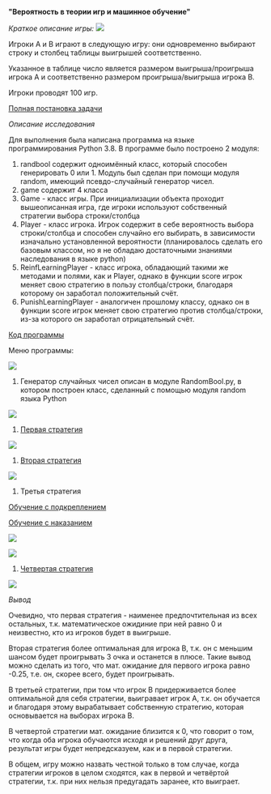 **&quot;Вероятность в теории игр и машинное обучение&quot;**

_Краткое описание игры:_ ![](RackMultipart20210619-4-1m8wufn_html_9da21f962c2bc4eb.png)

Игроки A и B играют в следующую игру: они одновременно выбирают строку и столбец таблицы выигрышей соответственно.

Указанное в таблице число является размером выигрыша/проигрыша игрока A и соответственно размером проигрыша/выигрыша игрока B.

Игроки проводят 100 игр.

[Полная постановка задачи](https://docs.google.com/document/d/12KgcBxp2nowimJlgqwT1E5rCzpHe2dnwELoGraQKqOI/edit)

_Описание исследования_

Для выполнения была написана программа на языке программирования Python 3.8. В программе было построено 2 модуля:

1. randbool содержит одноимённый класс, который способен генерировать 0 или 1. Модуль был сделан при помощи модуля random, имеющий псевдо-случайный генератор чисел.
2. game содержит 4 класса
  1. Game - класс игры. При инициализации объекта проходит вышеописанная игра, где игроки используют собственный стратегии выбора строки/столбца
  2. Player - класс игрока. Игрок содержит в себе вероятность выбора строки/столбца и способен случайно его выбирать, в зависимости изначально установленной вероятности (планировалось сделать его базовым классом, но я не обладаю достаточными знаниями наследования в языке python)
  3. ReinfLearningPlayer - класс игрока, обладающий такими же методами и полями, как и Player, однако в функции score игрок меняет свою стратегию в пользу столбца/строки, благодаря которому он заработал положительный счёт.
  4. PunishLearningPlayer - аналогичен прошлому классу, однако он в функции score игрок меняет свою стратегию против столбца/строки, из-за которого он заработал отрицательный счёт.

[Код программы](https://github.com/Dusty305/Probabilities-in-game-theory-and-machine-learning)

Меню программы:

![](RackMultipart20210619-4-1m8wufn_html_9adbc569f5957c54.png)

1. Генератор случайных чисел описан в модуле RandomBool.py, в котором построен класс, сделанный с помощью модуля random языка Python

![](RackMultipart20210619-4-1m8wufn_html_d015cd2043bf0aae.png)

1. [Первая стратегия](https://docs.google.com/spreadsheets/d/1XtfBDYEhrvmQmBtkh7tIcPcBEiNNcj30LN-OfiznrFo/edit?usp=sharing)

![](RackMultipart20210619-4-1m8wufn_html_687d78edeaabb733.png)

1. [Вторая стратегия](https://docs.google.com/spreadsheets/d/1xQtPBVv9rMxM2cpiIe2Iya52Xw8Qx5LHrQ-SULccYE4/edit?usp=sharing)

![](RackMultipart20210619-4-1m8wufn_html_107dcdfbb7eb7ed2.png)

1. Третья стратегия

[Обучение с подкреплением](https://docs.google.com/spreadsheets/d/1LzSFuquX5xPqqSf9c_YKtZxh6ovOZwNOrgcVxsF_t0k/edit?usp=sharing)

[Обучение с наказанием](https://docs.google.com/spreadsheets/d/11B3Jkjf_7M58zOE8BjnxIK8OXo_h6b43rtrzTiuQAYM/edit?usp=sharing)

![](RackMultipart20210619-4-1m8wufn_html_eb3ad83d76e173b5.png)

![](RackMultipart20210619-4-1m8wufn_html_180beb55fdfce4a8.png)

1. [Четвертая стратегия](https://docs.google.com/spreadsheets/d/1QKPXZ1Th5-uWPKB0o6qRa7CnpsLi9oeYOtuLCtqYY5g/edit?usp=sharing)

![](RackMultipart20210619-4-1m8wufn_html_e9dda4255d4eeb4c.png)

_Вывод_

Очевидно, что первая стратегия - наименее предпочтительная из всех остальных, т.к. математическое ожидиние при ней равно 0 и неизвестно, кто из игроков будет в выигрыше.

Вторая стратегия более оптимальная для игрока B, т.к. он с меньшим шансом будет проигрывать 3 очка и останется в плюсе. Такие вывод можно сделать из того, что мат. ожидание для первого игрока равно -0.25, т.е. он, скорее всего, будет проигрывать.

В третьей стратегии, при том что игрок В придерживается более оптимальной для себя стратегии, выигравает игрок А, т.к. он обучается и благодаря этому вырабатывает собственную стратегию, которая основывается на выборах игрока В.

В четвертой стратегии мат. ожидание близится к 0, что говорит о том, что когда оба игрока обучаются исходя и решений друг друга, результат игры будет непредсказуем, как и в первой стратегии.

В общем, игру можно назвать честной только в том случае, когда стратегии игроков в целом сходятся, как в первой и четвёртой стратегии, т.к. при них нельзя предугадать заранее, кто выиграет.
